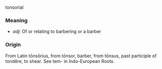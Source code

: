 tonsorial
### Meaning
+ _adj_: Of or relating to barbering or a barber

### Origin

From Latin tōnsōrius, from tōnsor, barber, from tōnsus, past participle of tondēre, to shear. See tem- in Indo-European Roots.


